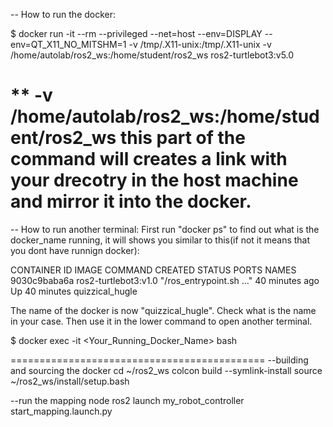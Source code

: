 -- How to run the docker:

$ docker run -it --rm --privileged --net=host  --env=DISPLAY  --env=QT_X11_NO_MITSHM=1  -v /tmp/.X11-unix:/tmp/.X11-unix  -v /home/autolab/ros2_ws:/home/student/ros2_ws ros2-turtlebot3:v5.0

** -v /home/autolab/ros2_ws:/home/student/ros2_ws this part of the command will creates a link with your drecotry in the host machine and mirror it into the docker.
============================================
-- How to run another terminal:
First run "docker ps" to find out what is the docker_name running, it will shows you similar to this(if not it means that you dont have runnign docker):

CONTAINER ID   IMAGE                  COMMAND                  CREATED          STATUS          PORTS     NAMES
9030c9baba6a   ros2-turtlebot3:v1.0   "/ros_entrypoint.sh …"   40 minutes ago   Up 40 minutes             quizzical_hugle

The name of the docker is now "quizzical_hugle". Check what is the name in your case. Then use it in the lower command to open another terminal.

$ docker exec -it <Your_Running_Docker_Name> bash

============================================
--building and sourcing the docker
cd ~/ros2_ws
colcon build --symlink-install
source ~/ros2_ws/install/setup.bash 

--run the mapping node
ros2 launch my_robot_controller start_mapping.launch.py
